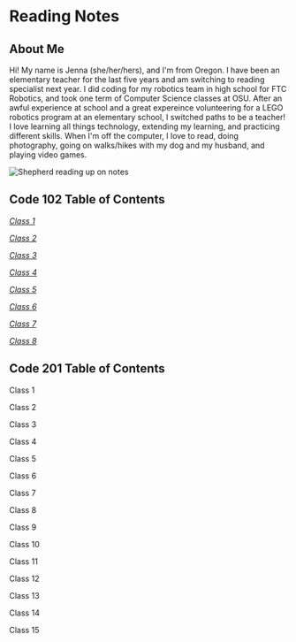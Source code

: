 # Reading Notes

## About Me

Hi! My name is Jenna (she/her/hers), and I'm from Oregon. I have been an elementary teacher for the last five years and am switching to reading specialist next year. I did coding for my robotics team in high school for FTC Robotics, and took one term of Computer Science classes at OSU. After an awful experience at school and a great expereince volunteering for a LEGO robotics program at an elementary school, I switched paths to be a teacher! I love learning all things technology, extending my learning, and practicing different skills. When I'm off the computer, I love to read, doing photography, going on walks/hikes with my dog and my husband, and playing video games.

![Shepherd reading up on notes](https://static.vecteezy.com/system/resources/thumbnails/022/709/021/small/generative-ai-illustration-of-intelligent-serious-dog-in-glasses-reading-a-book-volumn-light-photo.jpg)

## Code 102 Table of Contents

[*Class 1*](<Code 102 Reading Notes.md/Class1.md>)

[*Class 2*](https://jenran24.github.io/reading-notes/Class2.html)

[*Class 3*](https://jenran24.github.io/reading-notes/Class3.html)

[*Class 4*](https://jenran24.github.io/reading-notes/Class4.html)

[*Class 5*](https://jenran24.github.io/reading-notes/Class5.html)

[*Class 6*](https://jenran24.github.io/reading-notes/Class6.html)

[*Class 7*](https://jenran24.github.io/reading-notes/Class7.html)

[*Class 8*](https://jenran24.github.io/reading-notes/Class8.html)


## Code 201 Table of Contents

Class 1

Class 2

Class 3

Class 4

Class 5

Class 6

Class 7

Class 8

Class 9

Class 10

Class 11

Class 12

Class 13

Class 14

Class 15